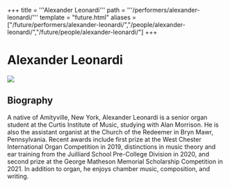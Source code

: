 +++
title = '''Alexander Leonardi'''
path = '''/performers/alexander-leonardi/'''
template = "future.html"
aliases = ["/future/performers/alexander-leonardi/","/people/alexander-leonardi/","/future/people/alexander-leonardi/"]
+++

<h1>Alexander Leonardi</h1>

<img class="speaker-photo" src="https://custom.cvent.com/C3A4539B19F74ABCB6FCE437F6BC0A74/files/event/910aaf2914d44586a56fbd0b3b2c31c0/78a63973da234055947808b803a355ea.jpg">
<h2>Biography</h2>
<p>A native of Amityville, New York, Alexander Leonardi is a senior organ student at the Curtis Institute of Music, studying with Alan Morrison. He is also the assistant organist at the Church of the Redeemer in Bryn Mawr, Pennsylvania. Recent awards include first prize at the West Chester International Organ Competition in 2019, distinctions in music theory and ear training from the Juilliard School Pre-College Division in 2020, and second prize at the George Matheson Memorial Scholarship Competition in 2021. In addition to organ, he enjoys chamber music, composition, and writing.</p>

